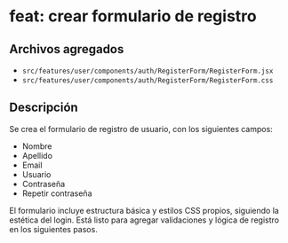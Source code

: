 # feat: crear formulario de registro

## Archivos agregados
- `src/features/user/components/auth/RegisterForm/RegisterForm.jsx`
- `src/features/user/components/auth/RegisterForm/RegisterForm.css`

## Descripción
Se crea el formulario de registro de usuario, con los siguientes campos:
- Nombre
- Apellido
- Email
- Usuario
- Contraseña
- Repetir contraseña

El formulario incluye estructura básica y estilos CSS propios, siguiendo la estética del login. Está listo para agregar validaciones y lógica de registro en los siguientes pasos.

